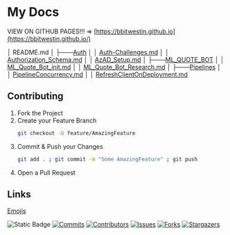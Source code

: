 # My Docs

VIEW ON GITHUB PAGES!!! => [https://bbitwestin.github.io](https://bbitwestin.github.io/)

│ README.md
│
├───[Auth](https://github.com/BBITWestin/BBITWestin.github.io/tree/main/Auth)
│ │ [Auth-Challenges.md](https://github.com/BBITWestin/BBITWestin.github.io/blob/main/Auth/Auth-Challenges.md)
│ │ [Authorization_Schema.md](https://github.com/BBITWestin/BBITWestin.github.io/blob/main/Auth/Authorization_Schema.md)
│ │ [AzAD_Setup.md](https://github.com/BBITWestin/BBITWestin.github.io/blob/main/Auth/AzAD_Setup.md)
│
├───[ML_QUOTE_BOT](https://github.com/BBITWestin/BBITWestin.github.io/tree/main/ML_QUOTE_BOT)
│ │ [ML_Quote_Bot_init.md](https://github.com/BBITWestin/BBITWestin.github.io/blob/main/ML_QUOTE_BOT/ML_Quote_Bot_init.md)
│ │ [ML_Quote_Bot_Research.md](https://github.com/BBITWestin/BBITWestin.github.io/blob/main/ML_QUOTE_BOT/ML_Quote_Bot_Research.md)
│
├───[Pipelines](https://github.com/BBITWestin/BBITWestin.github.io/tree/main/Pipelines)
│ │ [PipelineConcurrency.md](https://github.com/BBITWestin/BBITWestin.github.io/blob/main/Pipelines/PipelineConcurrency.md)
│ │ [RefreshClientOnDeployment.md](https://github.com/BBITWestin/BBITWestin.github.io/blob/main/Pipelines/RefreshClientOnDeployment.md)

## Contributing

1. Fork the Project
2. Create your Feature Branch
   ```sh
   git checkout -b feature/AmazingFeature
   ```
3. Commit & Push your Changes
   ```sh
   git add . ; git commit -m "Some AmazingFeature" ; git push
   ```
4. Open a Pull Request

## Links

[Emojis](https://gist.github.com/rxaviers/7360908)

![Static Badge](https://img.shields.io/badge/------------%20HELLO%20WORLD%20-------------8A2BE2.svg?style=for-the-badge)
[![Commits][last-commits-shield]][last-commits-url]
[![Contributors][contributors-shield]][contributors-url]
[![Issues][issues-shield]][issues-url]
[![Forks][forks-shield]][forks-url]
[![Stargazers][stars-shield]][stars-url]

[contributors-shield]: https://img.shields.io/github/contributors/BBITWestin/My-Docs.svg?style=for-the-badge
[contributors-url]: https://github.com/BBITWestin/My-Docs/graphs/contributors
[forks-shield]: https://img.shields.io/github/forks/BBITWestin/My-Docs.svg?style=for-the-badge
[forks-url]: https://github.com/BBITWestin/My-Docs/network/members
[last-commits-shield]: https://img.shields.io/github/last-commit/BBITWestin/My-Docs.svg?style=for-the-badge
[last-commits-url]: https://github.com/BBITWestin/My-Docs/commits/main/
[stars-shield]: https://img.shields.io/github/stars/BBITWestin/My-Docs.svg?style=for-the-badge
[stars-url]: https://github.com/BBITWestin/My-Docs/stargazers
[issues-shield]: https://img.shields.io/github/issues/BBITWestin/My-Docs.svg?style=for-the-badge
[issues-url]: https://github.com/BBITWestin/My-Docs/issues
